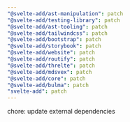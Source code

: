```yaml
---
"@svelte-add/ast-manipulation": patch
"@svelte-add/testing-library": patch
"@svelte-add/ast-tooling": patch
"@svelte-add/tailwindcss": patch
"@svelte-add/bootstrap": patch
"@svelte-add/storybook": patch
"@svelte-add/website": patch
"@svelte-add/routify": patch
"@svelte-add/threlte": patch
"@svelte-add/mdsvex": patch
"@svelte-add/core": patch
"@svelte-add/bulma": patch
"svelte-add": patch
---
```


chore: update external dependencies
